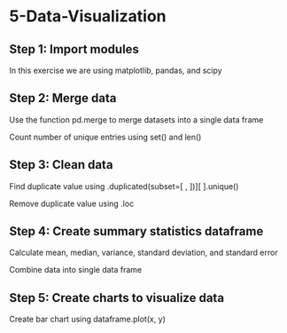 # 5-Data-Visualization

## Step 1: Import modules
In this exercise we are using matplotlib, pandas, and scipy

## Step 2: Merge data
Use the function pd.merge to merge datasets into a single data frame

Count number of unique entries using set() and len()

## Step 3: Clean data
Find duplicate value using .duplicated(subset=[ , ])][ ].unique()

Remove duplicate value using .loc

## Step 4: Create summary statistics dataframe
Calculate mean, median, variance, standard deviation, and standard error

Combine data into single data frame

## Step 5: Create charts to visualize data
Create bar chart using dataframe.plot(x, y)

